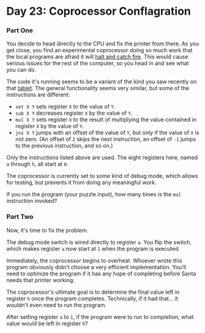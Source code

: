 # Day 23: Coprocessor Conflagration 
### Part One
You decide to head directly to the CPU and fix the printer from there. As you get close, you find an experimental coprocessor doing so much work that the local programs are afraid it will [halt and catch fire](https://en.wikipedia.org/wiki/Halt_and_Catch_Fire). This would cause serious issues for the rest of the computer, so you head in and see what you can do.

The code it's running seems to be a variant of the kind you saw recently on that [tablet](https://adventofcode.com/2017/day/18). The general functionality seems very similar, but some of the instructions are different:

- `set X Y` sets register `X` to the value of `Y`.
- `sub X Y` decreases register `X` by the value of `Y`.
- `mul X Y` sets register `X` to the result of multiplying the value contained in register `X` by the value of `Y`.
- `jnz X Y` jumps with an offset of the value of `Y`, but only if the value of `X` is not zero. (An offset of `2` skips the next instruction, an offset of `-1` jumps to the previous instruction, and so on.)

Only the instructions listed above are used. The eight registers here, named `a` through `h`, all start at `0`.

The coprocessor is currently set to some kind of debug mode, which allows for testing, but prevents it from doing any meaningful work.

If you run the program (your puzzle input), how many times is the `mul` instruction invoked?

### Part Two

Now, it's time to fix the problem.

The debug mode switch is wired directly to register `a`. You flip the switch, which makes register `a` now start at `1` when the program is executed.

Immediately, the coprocessor begins to overheat. Whoever wrote this program obviously didn't choose a very efficient implementation. You'll need to optimize the program if it has any hope of completing before Santa needs that printer working.

The coprocessor's ultimate goal is to determine the final value left in register `h` once the program completes. Technically, if it had that... it wouldn't even need to run the program.

After setting register `a` to `1`, if the program were to run to completion, what value would be left in register `h`?
